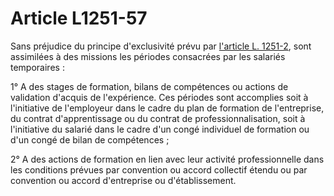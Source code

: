 # Article L1251-57

Sans préjudice du principe d'exclusivité prévu par [l'article L. 1251-2][1], sont assimilées à des missions les périodes consacrées par les salariés temporaires : 

1° A des stages de formation, bilans de compétences ou actions de validation d'acquis de l'expérience. Ces périodes sont accomplies soit à l'initiative de l'employeur dans le cadre du plan de formation de l'entreprise, du contrat d'apprentissage ou du contrat de professionnalisation, soit à l'initiative du salarié dans le cadre d'un congé individuel de formation ou d'un congé de bilan de compétences ; 

2° A des actions de formation en lien avec leur activité professionnelle dans les conditions prévues par convention ou accord collectif étendu ou par convention ou accord d'entreprise ou d'établissement.

 [1]: /affichCodeArticle.do?cidTexte=LEGITEXT000006072050&idArticle=LEGIARTI000006901251&dateTexte=&categorieLien=cid